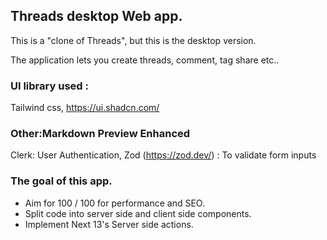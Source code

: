 ## Threads desktop Web app.
This is a "clone of Threads", but this is the desktop version. 

The application lets you create threads, comment, tag share etc.. 

### UI library used :
Tailwind css,
https://ui.shadcn.com/

### Other:Markdown Preview Enhanced
Clerk: User Authentication,
Zod (https://zod.dev/) : To validate form inputs

### The goal of this app.

+ Aim for 100 / 100 for performance and SEO.
+ Split code into server side and client side components. 
+ Implement Next 13's Server side actions.


